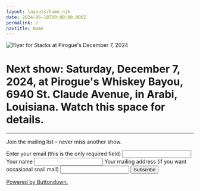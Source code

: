 ```yaml
---
layout: layouts/home.njk
date: 2024-06-18T00:00:00.000Z
permalink: /
navtitle: Home
---
```


![Flyer for Stacks at Pirogue's December 7, 2024](/static/img/flyers/stacks-dec-7-2024/stacks-flyer-pirogues-dec-7-2024.jpg)

# Next show: Saturday, December 7, 2024, at Pirogue's Whiskey Bayou, 6940 St. Claude Avenue, in Arabi, Louisiana. Watch this space for details.

-----

Join the mailing list &ndash; never miss another show.

<form
  action="https://buttondown.email/api/emails/embed-subscribe/thestacks"
  method="post"
  target="popupwindow"
  onsubmit="window.open('https://buttondown.email/thestacks?tag=july-12-13-2024', 'popupwindow')"
  class="embeddable-buttondown-form"
>
  <label for="bd-email">Enter your email (this is the only required field)</label>
  <input type="email" name="email" id="bd-email" />
  <label for="full_name">Your name</label>
  <input type="text" name="metadata__full_name" id="full_name" />
  <label for="mailing_address">Your mailing address (if you want occasional snail mail)</label>
  <input type="text" name="metadata__mailing_address" id="mailing_address" />
  <input type="submit" value="Subscribe" />
  <p>
    <a href="https://buttondown.email/refer/thestacks" target="_blank">Powered by Buttondown.</a>
  </p>
</form>
</div>